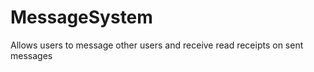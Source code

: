 MessageSystem
=============

Allows users to message other users and receive read receipts on sent messages

